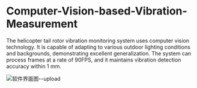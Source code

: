 # Computer-Vision-based-Vibration-Measurement
The helicopter tail rotor vibration monitoring system uses computer vision technology. It is capable of adapting to various outdoor lighting conditions and backgrounds, demonstrating excellent generalization. The system can process frames at a rate of 90FPS, and it maintains vibration detection accuracy within 1 mm.

![软件界面图--upload](https://github.com/user-attachments/assets/10fcf89f-8060-45dd-bec7-f50146cabf47)
